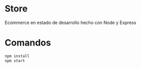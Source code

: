# Store

Ecommerce en estado de desarrollo hecho con Node y Express

# Comandos
```bash
npm install
npm start
```
